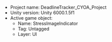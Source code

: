 <!-- UNITY CODE ASSIST INSTRUCTIONS START -->
- Project name: DeadlineTracker_CYOA_Project
- Unity version: Unity 6000.1.5f1
- Active game object:
  - Name: StressImageIndicator
  - Tag: Untagged
  - Layer: UI
<!-- UNITY CODE ASSIST INSTRUCTIONS END -->